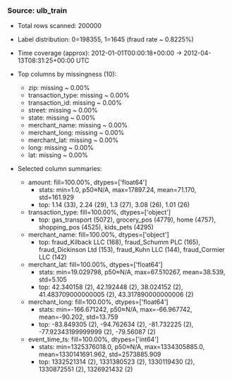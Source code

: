 ### Source: ulb_train

- Total rows scanned: 200000
- Label distribution: 0=198355, 1=1645 (fraud rate ~ 0.8225%)
- Time coverage (approx): 2012-01-01T00:00:18+00:00 → 2012-04-13T08:31:25+00:00 UTC

- Top columns by missingness (10):
  - zip: missing ~ 0.00%
  - transaction_type: missing ~ 0.00%
  - transaction_id: missing ~ 0.00%
  - street: missing ~ 0.00%
  - state: missing ~ 0.00%
  - merchant_name: missing ~ 0.00%
  - merchant_long: missing ~ 0.00%
  - merchant_lat: missing ~ 0.00%
  - long: missing ~ 0.00%
  - lat: missing ~ 0.00%

- Selected column summaries:
  - amount: fill=100.00%, dtypes=['float64']
    - stats: min=1.0, p50≈N/A, max=17897.24, mean=71.170, std=161.929
    - top: 1.14 (33), 2.24 (29), 1.3 (27), 3.08 (26), 1.01 (26)
  - transaction_type: fill=100.00%, dtypes=['object']
    - top: gas_transport (5072), grocery_pos (4779), home (4757), shopping_pos (4525), kids_pets (4295)
  - merchant_name: fill=100.00%, dtypes=['object']
    - top: fraud_Kilback LLC (168), fraud_Schumm PLC (165), fraud_Dickinson Ltd (153), fraud_Kuhn LLC (144), fraud_Cormier LLC (142)
  - merchant_lat: fill=100.00%, dtypes=['float64']
    - stats: min=19.029798, p50≈N/A, max=67.510267, mean=38.539, std=5.105
    - top: 42.340158 (2), 42.192448 (2), 38.024152 (2), 41.483709000000005 (2), 43.317890000000006 (2)
  - merchant_long: fill=100.00%, dtypes=['float64']
    - stats: min=-166.671242, p50≈N/A, max=-66.967742, mean=-90.202, std=13.759
    - top: -83.849305 (2), -94.762634 (2), -81.732225 (2), -77.92343199999999 (2), -79.56087 (2)
  - event_time_ts: fill=100.00%, dtypes=['int64']
    - stats: min=1325376018.0, p50≈N/A, max=1334305885.0, mean=1330141691.962, std=2573885.909
    - top: 1332521314 (2), 1331380523 (2), 1330119430 (2), 1330872551 (2), 1326921432 (2)